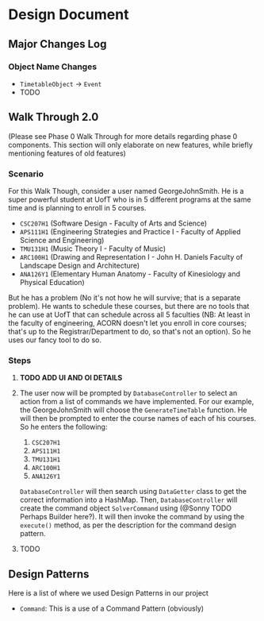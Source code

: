 # Design Document

## Major Changes Log
### Object Name Changes
* `TimetableObject` -> `Event`
* TODO

## Walk Through 2.0
(Please see Phase 0 Walk Through for more details regarding phase 0 
components. This section will only elaborate on new features, while briefly 
mentioning features of old features)

### Scenario
For this Walk Though, consider a user named GeorgeJohnSmith. He is a super 
powerful student at UofT who is in 5 different programs at the same time and 
is planning to enroll in 5 courses.
* `CSC207H1` (Software Design - Faculty of Arts and Science)
* `APS111H1` (Engineering Strategies and Practice I - Faculty of Applied 
  Science and Engineering)
* `TMU131H1` (Music Theory I - Faculty of Music)
* `ARC100H1` (Drawing and Representation I - John H. Daniels Faculty of 
  Landscape Design and Architecture)
* `ANA126Y1` (Elementary Human Anatomy - Faculty of Kinesiology and Physical 
  Education)

But he has a problem (No it's not how he will survive; that is a separate 
problem). He wants to schedule these courses, but there are no tools that he 
can use at UofT that can schedule across all 5 faculties (NB: At least in 
the faculty of engineering, ACORN doesn't let you enroll in core courses; 
that's up to the Registrar/Department to do, so that's not an option). So he 
uses our fancy tool to do so.

### Steps
1. **TODO ADD UI AND OI DETAILS**
2. The user now will be prompted by `DatabaseController` to select an action 
   from a list of commands we have implemented.
   For our example, the GeorgeJohnSmith will choose the `GenerateTimeTable` 
   function. He will then be prompted to enter the course names of each of 
   his courses. So he enters the following:
   1. `CSC207H1`
   2. `APS111H1`
   3. `TMU131H1`
   4. `ARC100H1`
   5. `ANA126Y1`  
   
   `DatabaseController` will then search using `DataGetter` class to get the 
   correct information into a HashMap. Then, `DatabaseController` will create 
   the command object `SolverCommand` using (@Sonny TODO Perhaps Builder 
   here?). It will then invoke the command by using the `execute()` method, 
   as per the description for the command design pattern.

3. TODO

## Design Patterns
Here is a list of where we used Design Patterns in our project
* `Command`: This is a use of a Command Pattern (obviously)


